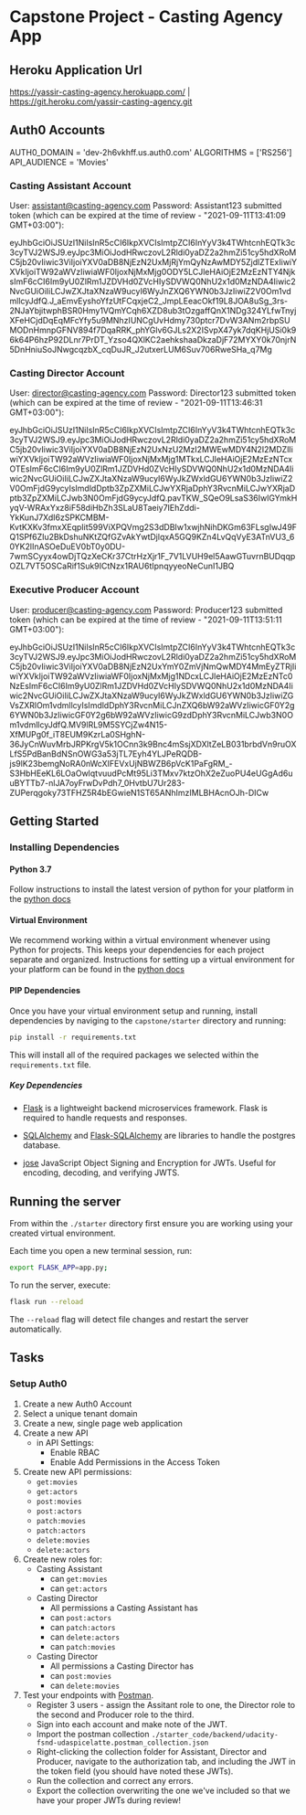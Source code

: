 # Capstone Project - Casting Agency App

## Heroku Application Url

https://yassir-casting-agency.herokuapp.com/  |
https://git.heroku.com/yassir-casting-agency.git

## Auth0 Accounts

AUTH0_DOMAIN = 'dev-2h6vkhff.us.auth0.com'
ALGORITHMS = ['RS256']
API_AUDIENCE = 'Movies'

### Casting Assistant Account

User: assistant@casting-agency.com
Password: Assistant123
submitted token (which can be expired at the time of review - "2021-09-11T13:41:09 GMT+03:00"):

eyJhbGciOiJSUzI1NiIsInR5cCI6IkpXVCIsImtpZCI6InYyV3k4TWhtcnhEQTk3c3cyTVJ2WSJ9.eyJpc3MiOiJodHRwczovL2Rldi0yaDZ2a2hmZi51cy5hdXRoMC5jb20vIiwic3ViIjoiYXV0aDB8NjEzN2UxMjRjYmQyNzAwMDY5ZjdlZTExIiwiYXVkIjoiTW92aWVzIiwiaWF0IjoxNjMxMjg0ODY5LCJleHAiOjE2MzEzNTY4NjksImF6cCI6Im9yU0ZlRm1JZDVHd0ZVcHIySDVWQ0NhU2x1d0MzNDA4Iiwic2NvcGUiOiIiLCJwZXJtaXNzaW9ucyI6WyJnZXQ6YWN0b3JzIiwiZ2V0Om1vdmllcyJdfQ.J_aEmvEyshoYfzUtFCqxjeC2_JmpLEeacOkf19L8JOA8uSg_3rs-2NJaYbjitwphBSR0Hmy1VQmYCqh6XZD8ub3tOzgaffQnX1NDg324YLfwTnyjXFeHCjdDqEqMFcYfy5u9MNhzIUNCgUvHdmy730ptcr7DvW3ANm2rbpSUMODnHmnpGFNV894f7DqaRRK_phYGlv6GJLs2X2ISvpX47yk7dqKHjUSi0k96k64P6hzP92DLnr7PrDT_Yzso4QXlKC2aehkshaaDkzaDjF72MYXY0k70njrN5DnHniuSoJNwgcqzbX_cqDuJR_J2utxerLUM6Suv706RweSHa_q7Mg

### Casting Director Account

User: director@casting-agency.com
Password: Director123
submitted token (which can be expired at the time of review - "2021-09-11T13:46:31 GMT+03:00"):

eyJhbGciOiJSUzI1NiIsInR5cCI6IkpXVCIsImtpZCI6InYyV3k4TWhtcnhEQTk3c3cyTVJ2WSJ9.eyJpc3MiOiJodHRwczovL2Rldi0yaDZ2a2hmZi51cy5hdXRoMC5jb20vIiwic3ViIjoiYXV0aDB8NjEzN2UxNzU2MzI2MWEwMDY4N2I2MDZlIiwiYXVkIjoiTW92aWVzIiwiaWF0IjoxNjMxMjg1MTkxLCJleHAiOjE2MzEzNTcxOTEsImF6cCI6Im9yU0ZlRm1JZDVHd0ZVcHIySDVWQ0NhU2x1d0MzNDA4Iiwic2NvcGUiOiIiLCJwZXJtaXNzaW9ucyI6WyJkZWxldGU6YWN0b3JzIiwiZ2V0OmFjdG9ycyIsImdldDptb3ZpZXMiLCJwYXRjaDphY3RvcnMiLCJwYXRjaDptb3ZpZXMiLCJwb3N0OmFjdG9ycyJdfQ.pavTKW_SQeO9LsaS36IwlGYmkHyqV-WRAxYxz8iF58diHbZh3SLaU8Taeiy7IEhZddi-YkKunJ7XdI6zSPKCMBM-KvtKXKv3fmxXEqpIit599ViXPQVmg2S3dDBIw1xwjhNihDKGm63FLsgIwJ49FQ1SPf6ZIu2BkDshuNKtZQfGZvAkYwtDjlqxA5GQ9KZn4LvQqVyE3ATnVU3_60YK2lInASOeDuEV0bT0y0DU-7wmSCyyx4owDjTQzXeCKr37CtrHzXjr1F_7V1LVUH9el5AawGTuvrnBUDqqpOZL7VT5OSCaRif1Suk9ICtNzx1RAU6tIpnqyyeoNeCunI1JBQ

### Executive Producer Account

User: producer@casting-agency.com
Password: Producer123
submitted token (which can be expired at the time of review - "2021-09-11T13:51:11 GMT+03:00"):

eyJhbGciOiJSUzI1NiIsInR5cCI6IkpXVCIsImtpZCI6InYyV3k4TWhtcnhEQTk3c3cyTVJ2WSJ9.eyJpc3MiOiJodHRwczovL2Rldi0yaDZ2a2hmZi51cy5hdXRoMC5jb20vIiwic3ViIjoiYXV0aDB8NjEzN2UxYmY0ZmVjNmQwMDY4MmEyZTRjIiwiYXVkIjoiTW92aWVzIiwiaWF0IjoxNjMxMjg1NDcxLCJleHAiOjE2MzEzNTc0NzEsImF6cCI6Im9yU0ZlRm1JZDVHd0ZVcHIySDVWQ0NhU2x1d0MzNDA4Iiwic2NvcGUiOiIiLCJwZXJtaXNzaW9ucyI6WyJkZWxldGU6YWN0b3JzIiwiZGVsZXRlOm1vdmllcyIsImdldDphY3RvcnMiLCJnZXQ6bW92aWVzIiwicGF0Y2g6YWN0b3JzIiwicGF0Y2g6bW92aWVzIiwicG9zdDphY3RvcnMiLCJwb3N0Om1vdmllcyJdfQ.MV9lRL9M5SYCjZw4N15-XfMUPg0f_iT8EUM9KzrLa0SHghN-36JyCnWuvMrbJRPKrgV5k1OCnn3k9Bnc4mSsjXDXltZeLB031brbdVn9ruOXLfS5PdBanBdNSnOWG3a53jTL7Eyh4YLJPeRQDB-js9lK23bemgNoRA0nWcXIFEVxUjNBWZB6pVcK1PaFgRM_-S3HbHEeKL6LOaOwlqtvuudPcMt95Li3TMxv7ktzOhX2eZuoPU4eUGgAd6uuBYTTb7-nlJA7oyFrwDvPdh7_0HvtbU7Ur283-ZUPerqgoky73TFHZ5R4bEGwieN1ST65ANhImzIMLBHAcnOJh-DICw

## Getting Started

### Installing Dependencies

#### Python 3.7

Follow instructions to install the latest version of python for your platform in the [python docs](https://docs.python.org/3/using/unix.html#getting-and-installing-the-latest-version-of-python)

#### Virtual Environment

We recommend working within a virtual environment whenever using Python for projects. This keeps your dependencies for each project separate and organized. Instructions for setting up a virtual environment for your platform can be found in the [python docs](https://packaging.python.org/guides/installing-using-pip-and-virtual-environments/)

#### PIP Dependencies

Once you have your virtual environment setup and running, install dependencies by naviging to the `capstone/starter` directory and running:

```bash
pip install -r requirements.txt
```

This will install all of the required packages we selected within the `requirements.txt` file.

##### Key Dependencies

- [Flask](http://flask.pocoo.org/) is a lightweight backend microservices framework. Flask is required to handle requests and responses.

- [SQLAlchemy](https://www.sqlalchemy.org/) and [Flask-SQLAlchemy](https://flask-sqlalchemy.palletsprojects.com/en/2.x/) are libraries to handle the postgres database. 

- [jose](https://python-jose.readthedocs.io/en/latest/) JavaScript Object Signing and Encryption for JWTs. Useful for encoding, decoding, and verifying JWTS.

## Running the server

From within the `./starter` directory first ensure you are working using your created virtual environment.

Each time you open a new terminal session, run:

```bash
export FLASK_APP=app.py;
```

To run the server, execute:

```bash
flask run --reload
```

The `--reload` flag will detect file changes and restart the server automatically.

## Tasks

### Setup Auth0

1. Create a new Auth0 Account
2. Select a unique tenant domain
3. Create a new, single page web application
4. Create a new API
   - in API Settings:
     - Enable RBAC
     - Enable Add Permissions in the Access Token
5. Create new API permissions:
   - `get:movies`
   - `get:actors`
   - `post:movies`
   - `post:actors`
   - `patch:movies`
   - `patch:actors`
   - `delete:movies`
   - `delete:actors`
6. Create new roles for:
   - Casting Assistant
     - can `get:movies`
     - can `get:actors`
   - Casting Director
     - All permissions a Casting Assistant has
     - can `post:actors`
     - can `patch:actors`
     - can `delete:actors`
     - can `patch:movies`
   - Casting Director
     - All permissions a Casting Director has
     - can `post:movies`
     - can `delete:movies`
7. Test your endpoints with [Postman](https://getpostman.com).
   - Register 3 users - assign the Assitant role to one, the Director role to the second and Producer role to the third.
   - Sign into each account and make note of the JWT.
   - Import the postman collection `./starter_code/backend/udacity-fsnd-udaspicelatte.postman_collection.json`
   - Right-clicking the collection folder for Assistant, Director and Producer, navigate to the authorization tab, and including the JWT in the token field (you should have noted these JWTs).
   - Run the collection and correct any errors.
   - Export the collection overwriting the one we've included so that we have your proper JWTs during review!
